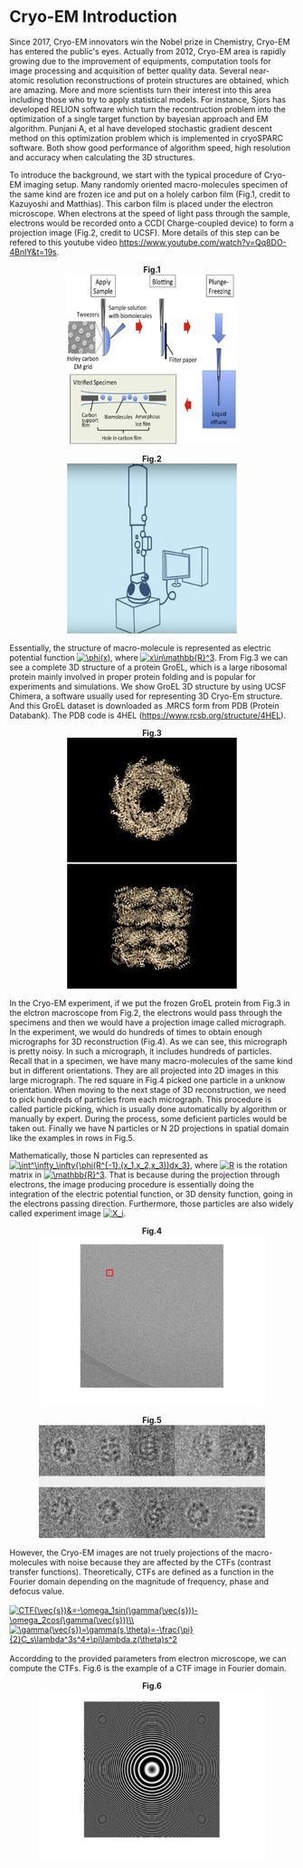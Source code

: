 # Cryo-EM Introduction

Since 2017, Cryo-EM innovators win the Nobel prize in Chemistry, Cryo-EM has entered the public's eyes. Actually from 2012, Cryo-EM area is rapidly growing due to the improvement of equipments, computation tools for image processing and acquisition of better quality data. Several near-atomic resolution reconstructions of protein structures are obtained, which are amazing. More and more scientists turn their interest into this area including those who try to apply statistical models. For instance, Sjors has developed RELION software which turn the recontruction problem into the optimization of a single target function by bayesian approach and EM algorithm. Punjani A, et al have developed stochastic gradient descent method on this optimization problem which is implemented in cryoSPARC software. Both show good performance of algorithm speed, high resolution and accuracy when calculating the 3D structures.

To introduce the background, we start with the typical procedure of Cryo-EM imaging setup. Many randomly oriented macro-molecules specimen of the same kind are frozen ice and put on a holely carbon film (Fig.1, credit to Kazuyoshi and Matthias). This carbon film is placed under the electron microscope. When electrons at the speed of light pass through the sample, electrons would be recorded onto a CCD( Charge-coupled device) to form a projection image (Fig.2, credit to UCSF). More details of this step can be refered to this youtube video https://www.youtube.com/watch?v=Qq8DO-4BnIY&t=19s.

<p align="center">
  <b>Fig.1</b><br>
  <img src="https://github.com/Locher0107/Cryo-EM-Introduction/blob/master/cryo_Em_procedure.jpg" width="300" height="300">
</p>

<p align="center">
  <b>Fig.2</b><br>
  <img src="https://github.com/Locher0107/Cryo-EM-Introduction/blob/master/electrons.jpg" width="300" height="300">
<p>

Essentially, the structure of macro-molecule is represented as electric potential function <a href="https://www.codecogs.com/eqnedit.php?latex=\phi(x)" target="_blank"><img src="https://latex.codecogs.com/gif.latex?\phi(x)" title="\phi(x)" /></a>, where <a href="https://www.codecogs.com/eqnedit.php?latex=x\in\mathbb{R}^3" target="_blank"><img src="https://latex.codecogs.com/gif.latex?x\in\mathbb{R}^3" title="x\in\mathbb{R}^3" /></a>. From Fig.3 we can see a complete 3D structure of a protein GroEL, which is a large ribosomal protein mainly involved in proper protein folding and is popular for experiments and simulations. We show GroEL 3D structure by using UCSF Chimera, a software usually used for representing 3D Cryo-Em structure. And this GroEL dataset is downloaded as .MRCS form from PDB (Protein Databank). The PDB code is 4HEL (https://www.rcsb.org/structure/4HEL). 

<p align="center">
  <b>Fig.3</b><br>
  <img src="https://github.com/Locher0107/Cryo-EM-Introduction/blob/master/4hel_3.png" width="300" height="220">
  <img src="https://github.com/Locher0107/Cryo-EM-Introduction/blob/master/4hel_2.png" width="300" height="220">
<p>
 
 In the Cryo-EM experiment, if we put the frozen GroEL protein from Fig.3 in the elctron macroscope from Fig.2, the electrons would pass through the specimens and then we would have a projection image called micrograph. In the experiment, we would do hundreds of times to obtain enough micrographs for 3D reconstruction (Fig.4). As we can see, this micrograph is pretty noisy. In such a micrograph, it includes hundreds of particles. Recall that in a specimen, we have many macro-molecules of the same kind but in different orientations. They are all projected into 2D images in this large micrograph. The red square in Fig.4 picked one particle in a unknow orientation. When moving to the next stage of 3D reconstruction, we need to pick hundreds of particles from each micrograph. This procedure is called particle picking, which is usually done automatically by algorithm or manually by expert. During the process, some deficient particles would be taken out. Finally we have N particles or N 2D projections in spatial domain like the examples in rows in Fig.5.
 
 Mathematically, those N particles can represented as <a href="https://www.codecogs.com/eqnedit.php?latex=\inline&space;\int^\infty_\infty{\phi(R^{-1}.(x_1,x_2,x_3))dx_3}" target="_blank"><img src="https://latex.codecogs.com/gif.latex?\inline&space;\int^\infty_\infty{\phi(R^{-1}.(x_1,x_2,x_3))dx_3}" title="\int^\infty_\infty{\phi(R^{-1}.(x_1,x_2,x_3))dx_3}" /></a>, where <a href="https://www.codecogs.com/eqnedit.php?latex=\inline&space;R" target="_blank"><img src="https://latex.codecogs.com/gif.latex?\inline&space;R" title="R" /></a> is the rotation matrix in <a href="https://www.codecogs.com/eqnedit.php?latex=\inline&space;\mathbb{R}^3" target="_blank"><img src="https://latex.codecogs.com/gif.latex?\inline&space;\mathbb{R}^3" title="\mathbb{R}^3" /></a>. That is because during the projection through electrons, the image producing procedure is essentially doing the integration of the electric potential function, or 3D density function, going in the electrons passing direction. Furthermore, those particles are also widely called experiment image <a href="https://www.codecogs.com/eqnedit.php?latex=\inline&space;X_i" target="_blank"><img src="https://latex.codecogs.com/gif.latex?\inline&space;X_i" title="X_i" /></a>.
 
 
 <p align="center">
  <b>Fig.4</b><br>
  <img src="https://github.com/Locher0107/Cryo-EM-Introduction/blob/master/2Dmicrograph_1.jpg" width="400" height="300">
<p>
  <p align="center">
  <b>Fig.5</b><br>
  <img src="https://github.com/Locher0107/Cryo-EM-Introduction/blob/master/2dparticles.jpg" width="400" height="200">
<p>
  
 However, the Cryo-EM images are not truely projections of the macro-molecules with noise because they are affected by the CTFs (contrast transfer functions). Theoretically, CTFs are defined as a function in the Fourier domain depending on the magnitude of frequency, phase and defocus value.<br>
 <br>
<a href="https://www.codecogs.com/eqnedit.php?latex=\inline&space;CTF(\vec{s})&=-\omega_1sin(\gamma(\vec{s}))-\omega_2cos(\gamma(\vec{s}))\\" target="_blank"><img src="https://latex.codecogs.com/gif.latex?\inline&space;CTF(\vec{s})&=-\omega_1sin(\gamma(\vec{s}))-\omega_2cos(\gamma(\vec{s}))\\" title="CTF(\vec{s})&=-\omega_1sin(\gamma(\vec{s}))-\omega_2cos(\gamma(\vec{s}))\\" /></a><br>
<a href="https://www.codecogs.com/eqnedit.php?latex=\inline&space;\gamma(\vec{s})=\gamma(s,\theta)=-\frac{\pi}{2}C_s\lambda^3s^4&plus;\pi\lambda.z(\theta)s^2" target="_blank"><img src="https://latex.codecogs.com/gif.latex?\inline&space;\gamma(\vec{s})=\gamma(s,\theta)=-\frac{\pi}{2}C_s\lambda^3s^4&plus;\pi\lambda.z(\theta)s^2" title="\gamma(\vec{s})=\gamma(s,\theta)=-\frac{\pi}{2}C_s\lambda^3s^4+\pi\lambda.z(\theta)s^2" /></a><br>
<br>
Accordding to the provided parameters from electron microscope, we can compute the CTFs. Fig.6 is the example of a CTF image in Fourier domain.
 <p align="center">
  <b>Fig.6</b><br>
  <img src="https://github.com/Locher0107/Cryo-EM-Introduction/blob/master/ctf_plot_3.jpg" width="400" height="300">
<p>
 
